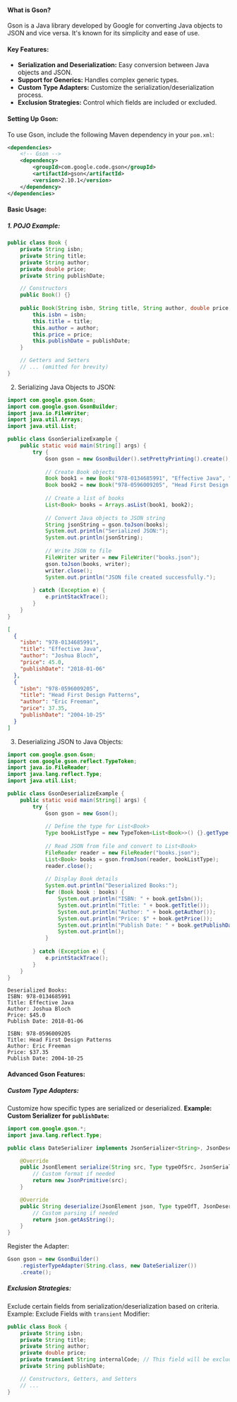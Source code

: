 #### **What is Gson?**
Gson is a Java library developed by Google for converting Java objects to JSON and vice versa. It's known for its simplicity and ease of use.
#### **Key Features:**
- **Serialization and Deserialization:** Easy conversion between Java objects and JSON.
- **Support for Generics:** Handles complex generic types.
- **Custom Type Adapters:** Customize the serialization/deserialization process.
- **Exclusion Strategies:** Control which fields are included or excluded.
#### **Setting Up Gson:**
To use Gson, include the following Maven dependency in your `pom.xml`:

```xml
<dependencies>
    <!-- Gson -->
    <dependency>
        <groupId>com.google.code.gson</groupId>
        <artifactId>gson</artifactId>
        <version>2.10.1</version>
    </dependency>
</dependencies>
```
#### **Basic Usage:**
##### **1. POJO Example:**
```java
public class Book {
    private String isbn;
    private String title;
    private String author;
    private double price;
    private String publishDate;

    // Constructors
    public Book() {}
    
    public Book(String isbn, String title, String author, double price, String publishDate) {
        this.isbn = isbn;
        this.title = title;
        this.author = author;
        this.price = price;
        this.publishDate = publishDate;
    }

    // Getters and Setters
    // ... (omitted for brevity)
}
```
2. Serializing Java Objects to JSON:
```java
import com.google.gson.Gson;
import com.google.gson.GsonBuilder;
import java.io.FileWriter;
import java.util.Arrays;
import java.util.List;

public class GsonSerializeExample {
    public static void main(String[] args) {
        try {
            Gson gson = new GsonBuilder().setPrettyPrinting().create();
            
            // Create Book objects
            Book book1 = new Book("978-0134685991", "Effective Java", "Joshua Bloch", 45.00, "2018-01-06");
            Book book2 = new Book("978-0596009205", "Head First Design Patterns", "Eric Freeman", 37.35, "2004-10-25");
            
            // Create a list of books
            List<Book> books = Arrays.asList(book1, book2);
            
            // Convert Java objects to JSON string
            String jsonString = gson.toJson(books);
            System.out.println("Serialized JSON:");
            System.out.println(jsonString);
            
            // Write JSON to file
            FileWriter writer = new FileWriter("books.json");
            gson.toJson(books, writer);
            writer.close();
            System.out.println("JSON file created successfully.");
            
        } catch (Exception e) {
            e.printStackTrace();
        }
    }
}
```
```json
[
  {
    "isbn": "978-0134685991",
    "title": "Effective Java",
    "author": "Joshua Bloch",
    "price": 45.0,
    "publishDate": "2018-01-06"
  },
  {
    "isbn": "978-0596009205",
    "title": "Head First Design Patterns",
    "author": "Eric Freeman",
    "price": 37.35,
    "publishDate": "2004-10-25"
  }
]
```
3. Deserializing JSON to Java Objects:
```java
import com.google.gson.Gson;
import com.google.gson.reflect.TypeToken;
import java.io.FileReader;
import java.lang.reflect.Type;
import java.util.List;

public class GsonDeserializeExample {
    public static void main(String[] args) {
        try {
            Gson gson = new Gson();
            
            // Define the type for List<Book>
            Type bookListType = new TypeToken<List<Book>>() {}.getType();
            
            // Read JSON from file and convert to List<Book>
            FileReader reader = new FileReader("books.json");
            List<Book> books = gson.fromJson(reader, bookListType);
            reader.close();
            
            // Display Book details
            System.out.println("Deserialized Books:");
            for (Book book : books) {
                System.out.println("ISBN: " + book.getIsbn());
                System.out.println("Title: " + book.getTitle());
                System.out.println("Author: " + book.getAuthor());
                System.out.println("Price: $" + book.getPrice());
                System.out.println("Publish Date: " + book.getPublishDate());
                System.out.println();
            }
            
        } catch (Exception e) {
            e.printStackTrace();
        }
    }
}
```
```
Deserialized Books:
ISBN: 978-0134685991
Title: Effective Java
Author: Joshua Bloch
Price: $45.0
Publish Date: 2018-01-06

ISBN: 978-0596009205
Title: Head First Design Patterns
Author: Eric Freeman
Price: $37.35
Publish Date: 2004-10-25
```
#### **Advanced Gson Features:**
##### **Custom Type Adapters:**
Customize how specific types are serialized or deserialized.
**Example: Custom Serializer for `publishDate`:**
```java
import com.google.gson.*;
import java.lang.reflect.Type;

public class DateSerializer implements JsonSerializer<String>, JsonDeserializer<String> {

    @Override
    public JsonElement serialize(String src, Type typeOfSrc, JsonSerializationContext context) {
        // Custom format if needed
        return new JsonPrimitive(src);
    }

    @Override
    public String deserialize(JsonElement json, Type typeOfT, JsonDeserializationContext context) throws JsonParseException {
        // Custom parsing if needed
        return json.getAsString();
    }
}
```
Register the Adapter:
```java
Gson gson = new GsonBuilder()
    .registerTypeAdapter(String.class, new DateSerializer())
    .create();
```
##### **Exclusion Strategies:**
Exclude certain fields from serialization/deserialization based on criteria.
Example: Exclude Fields with `transient` Modifier:
```java
public class Book {
    private String isbn;
    private String title;
    private String author;
    private double price;
    private transient String internalCode; // This field will be excluded
    private String publishDate;

    // Constructors, Getters, and Setters
    // ...
}
```
